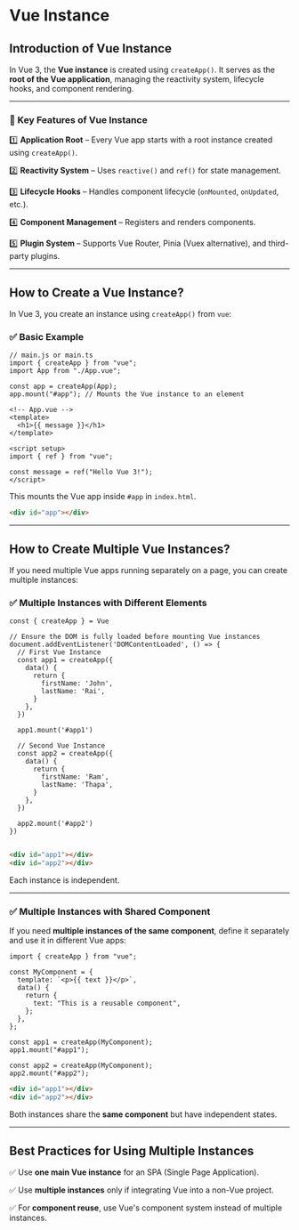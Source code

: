 # Vue Instance

## Introduction of Vue Instance

In Vue 3, the **Vue instance** is created using `createApp()`. It serves as the **root of the Vue application**, managing the reactivity system, lifecycle hooks, and component rendering.

---

### **📌 Key Features of Vue Instance**

1️⃣ **Application Root** – Every Vue app starts with a root instance created using `createApp()`.

2️⃣ **Reactivity System** – Uses `reactive()` and `ref()` for state management.

3️⃣ **Lifecycle Hooks** – Handles component lifecycle (`onMounted`, `onUpdated`, etc.).

4️⃣ **Component Management** – Registers and renders components.

5️⃣ **Plugin System** – Supports Vue Router, Pinia (Vuex alternative), and third-party plugins.

---

## **How to Create a Vue Instance?**

In Vue 3, you create an instance using `createApp()` from `vue`:

### ✅ **Basic Example**

```
// main.js or main.ts
import { createApp } from "vue";
import App from "./App.vue";

const app = createApp(App);
app.mount("#app"); // Mounts the Vue instance to an element

```

```
<!-- App.vue -->
<template>
  <h1>{{ message }}</h1>
</template>

<script setup>
import { ref } from "vue";

const message = ref("Hello Vue 3!");
</script>

```

This mounts the Vue app inside `#app` in `index.html`.

```html
<div id="app"></div>
```

---

## **How to Create Multiple Vue Instances?**

If you need multiple Vue apps running separately on a page, you can create multiple instances:

### ✅ **Multiple Instances with Different Elements**

```
const { createApp } = Vue

// Ensure the DOM is fully loaded before mounting Vue instances
document.addEventListener('DOMContentLoaded', () => {
  // First Vue Instance
  const app1 = createApp({
    data() {
      return {
        firstName: 'John',
        lastName: 'Rai',
      }
    },
  })

  app1.mount('#app1')

  // Second Vue Instance
  const app2 = createApp({
    data() {
      return {
        firstName: 'Ram',
        lastName: 'Thapa',
      }
    },
  })

  app2.mount('#app2')
})


```

```html
<div id="app1"></div>
<div id="app2"></div>
```

Each instance is independent.

---

### ✅ **Multiple Instances with Shared Component**

If you need **multiple instances of the same component**, define it separately and use it in different Vue apps:

```
import { createApp } from "vue";

const MyComponent = {
  template: `<p>{{ text }}</p>`,
  data() {
    return {
      text: "This is a reusable component",
    };
  },
};

const app1 = createApp(MyComponent);
app1.mount("#app1");

const app2 = createApp(MyComponent);
app2.mount("#app2");

```

```html
<div id="app1"></div>
<div id="app2"></div>
```

Both instances share the **same component** but have independent states.

---

## **Best Practices for Using Multiple Instances**

✅ Use **one main Vue instance** for an SPA (Single Page Application).

✅ Use **multiple instances** only if integrating Vue into a non-Vue project.

✅ For **component reuse**, use Vue's component system instead of multiple instances.

